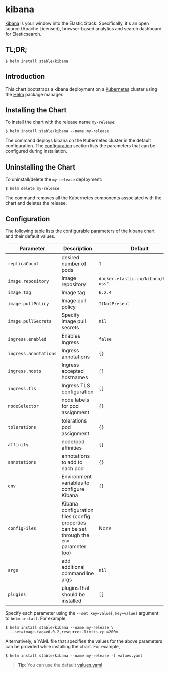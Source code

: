 # kibana

[kibana](https://github.com/elastic/kibana) is your window into the Elastic Stack. Specifically, it's an open source (Apache Licensed), browser-based analytics and search dashboard for Elasticsearch.

## TL;DR;

```console
$ helm install stable/kibana
```

## Introduction

This chart bootstraps a kibana deployment on a [Kubernetes](http://kubernetes.io) cluster using the [Helm](https://helm.sh) package manager.

## Installing the Chart

To install the chart with the release name `my-release`:

```console
$ helm install stable/kibana --name my-release
```

The command deploys kibana on the Kubernetes cluster in the default configuration. The [configuration](#configuration) section lists the parameters that can be configured during installation.

## Uninstalling the Chart

To uninstall/delete the `my-release` deployment:

```console
$ helm delete my-release
```

The command removes all the Kubernetes components associated with the chart and deletes the release.

## Configuration

The following table lists the configurable parameters of the kibana chart and their default values.

Parameter | Description | Default
--- | --- | ---
`replicaCount` | desired number of pods | `1`
`image.repository` | Image repository | `docker.elastic.co/kibana/kibana-oss"`
`image.tag` | Image tag | `6.2.4`
`image.pullPolicy` | Image pull policy | `IfNotPresent`
`image.pullSecrets` |Specify image pull secrets | `nil`
`ingress.enabled` | Enables Ingress | `false`
`ingress.annotations` | Ingress annotations | `{}`
`ingress.hosts` | Ingress accepted hostnames | `[]`
`ingress.tls` | Ingress TLS configuration | `[]`
`nodeSelector` | node labels for pod assignment | `{}`
`tolerations` | tolerations pod assignment | `{}`
`affinity` | node/pod affinities | `{}`
`annotations` | annotations to add to each pod | `{}`
`env` | Environment variables to configure Kibana | `{}`
`configFiles` | Kibana configuration files (config properties can be set through the `env` parameter too) | None
`args` | add additional commandline args | `nil`
`plugins`| plugins that should be installed | `[]`

Specify each parameter using the `--set key=value[,key=value]` argument to `helm install`. For example,

```console
$ helm install stable/kibana --name my-release \
  --set=image.tag=v0.0.2,resources.limits.cpu=200m
```

Alternatively, a YAML file that specifies the values for the above parameters can be provided while installing the chart. For example,

```console
$ helm install stable/kibana --name my-release -f values.yaml
```

> **Tip**: You can use the default [values.yaml](values.yaml)
